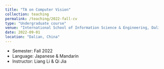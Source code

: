 ```yaml
---
title: "TA on Computer Vision"
collection: teaching
permalink: /teaching/2022-fall-cv
type: "Undergraduate course"
venue: "International School of Information Science & Engineering, Dalian University of Technology & Ritsumeikan University "
date: 2022-09-01
location: "Dalian, China"
---
```

* Semester: Fall 2022
* Language: Japanese & Mandarin
* Instructor: Liang Li & Qi Jia
